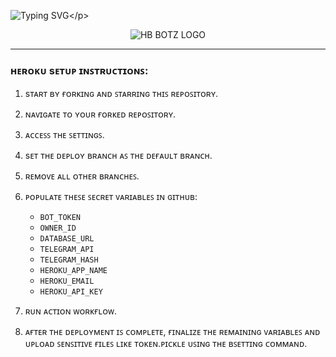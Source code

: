 ![Typing SVG](https://readme-typing-svg.herokuapp.com/?lines=ᴡᴇʟᴄᴏᴍᴇ+ᴛᴏ+ᴏᴍɢ+x+ᴄʟᴏᴜᴅ!;ᴄʀᴇᴀᴛᴇᴅ+ʙʏ+ʜᴀʀɪ+ᴛɢ!;ɪ+ᴀᴍ+ᴘᴏᴡᴇʀғᴜʟʟ+ʟᴇᴄᴄʜ+ᴀɴᴅ+ᴍɪʀʀᴏʀ+ʙᴏᴛ!)</p>
<p align="center">
  <img src="https://telegra.ph/file/35620c5df1e0ee92cef6f.jpg" alt="HB BOTZ LOGO">
</p>

----


 ### ʜᴇʀᴏᴋᴜ sᴇᴛᴜᴘ ɪɴꜱᴛʀᴜᴄᴛɪᴏɴꜱ:

1. sᴛᴀʀᴛ ʙʏ ғᴏʀᴋɪɴɢ ᴀɴᴅ ꜱᴛᴀʀʀɪɴɢ ᴛʜɪꜱ ʀᴇᴘᴏꜱɪᴛᴏʀʏ.

2. ɴᴀᴠɪɢᴀᴛᴇ ᴛᴏ ʏᴏᴜʀ ғᴏʀᴋᴇᴅ ʀᴇᴘᴏꜱɪᴛᴏʀʏ.

3. ᴀᴄᴄᴇꜱꜱ ᴛʜᴇ ꜱᴇᴛᴛɪɴɢꜱ.

4. sᴇᴛ ᴛʜᴇ ᴅᴇᴘʟᴏʏ ʙʀᴀɴᴄʜ ᴀꜱ ᴛʜᴇ ᴅᴇғᴀᴜʟᴛ ʙʀᴀɴᴄʜ.

5. ʀᴇᴍᴏᴠᴇ ᴀʟʟ ᴏᴛʜᴇʀ ʙʀᴀɴᴄʜᴇꜱ.

6. ᴘᴏᴘᴜʟᴀᴛᴇ ᴛʜᴇꜱᴇ ꜱᴇᴄʀᴇᴛ ᴠᴀʀɪᴀʙʟᴇꜱ ɪɴ ɢɪᴛʜᴜʙ:
   
   * `BOT_TOKEN`
   * `OWNER_ID`
   * `DATABASE_URL`
   * `TELEGRAM_API`
   * `TELEGRAM_HASH`
   * `HEROKU_APP_NAME`
   * `HEROKU_EMAIL`
   * `HEROKU_API_KEY`

7. ʀᴜɴ ᴀᴄᴛɪᴏɴ ᴡᴏʀᴋғʟᴏᴡ.

8. ᴀғᴛᴇʀ ᴛʜᴇ ᴅᴇᴘʟᴏʏᴍᴇɴᴛ ɪꜱ ᴄᴏᴍᴘʟᴇᴛᴇ, ғɪɴᴀʟɪᴢᴇ ᴛʜᴇ ʀᴇᴍᴀɪɴɪɴɢ ᴠᴀʀɪᴀʙʟᴇꜱ ᴀɴᴅ ᴜᴘʟᴏᴀᴅ ꜱᴇɴꜱɪᴛɪᴠᴇ ғɪʟᴇꜱ ʟɪᴋᴇ ᴛᴏᴋᴇɴ.ᴘɪᴄᴋʟᴇ ᴜꜱɪɴɢ ᴛʜᴇ ʙꜱᴇᴛᴛɪɴɢ ᴄᴏᴍᴍᴀɴᴅ.
